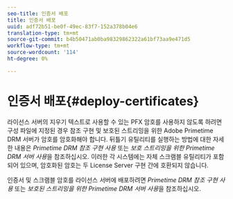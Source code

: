 ```yaml
---
seo-title: 인증서 배포
title: 인증서 배포
uuid: adf72b51-be0f-49ec-83f7-152a378b04e6
translation-type: tm+mt
source-git-commit: b4b50471ab0ba98329862322a61bf73aa9e471d5
workflow-type: tm+mt
source-wordcount: '114'
ht-degree: 0%

---
```



# 인증서 배포{#deploy-certificates}

라이선스 서버의 지우기 텍스트로 사용할 수 있는 PFX 암호를 사용하지 않도록 하려면 구성 파일에 지정된 경우 참조 구현 및 보호된 스트리밍을 위한 Adobe Primetime DRM 서버가 암호를 암호화해야 합니다. 뒤틀기 유틸리티를 실행하는 방법에 대한 자세한 내용은 *Primetime DRM 참조 구현 사용* 또는 *보호 스트리밍을 위한 Primetime DRM 서버 사용*&#x200B;을 참조하십시오. 이러한 각 시스템에는 자체 스크램블 유틸리티가 포함되어 있으며, 암호화된 암호는 두 License Server 구현 간에 호환되지 않습니다.

인증서 및 스크램블 암호를 라이선스 서버에 배포하려면 *Primetime DRM 참조 구현 사용* 또는 *보호된 스트리밍을 위한 Primetime DRM 서버 사용*&#x200B;을 참조하십시오.
